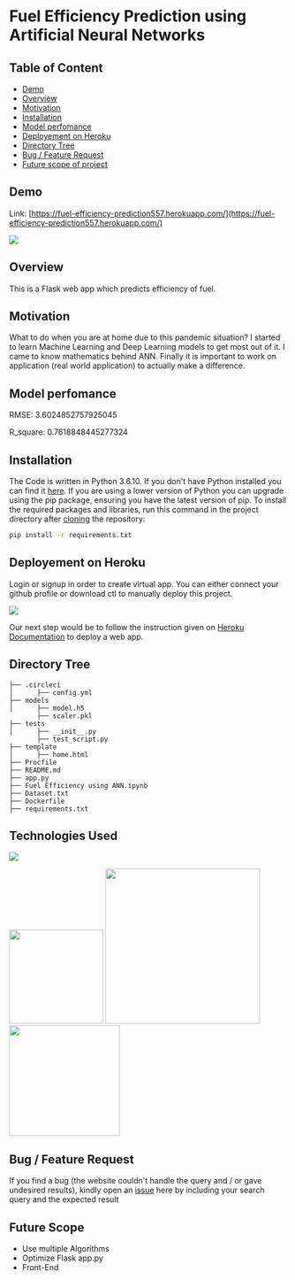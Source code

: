 # Fuel Efficiency Prediction using Artificial Neural Networks 

## Table of Content
  * [Demo](#demo)
  * [Overview](#overview)
  * [Motivation](#motivation)
  * [Installation](#installation)
  * [Model perfomance](#model-perfomance)
  * [Deployement on Heroku](#deployement-on-heroku)
  * [Directory Tree](#directory-tree)
  * [Bug / Feature Request](#bug---feature-request)
  * [Future scope of project](#future-scope)


## Demo
Link: [https://fuel-efficiency-prediction557.herokuapp.com/](https://fuel-efficiency-prediction557.herokuapp.com/)

[![](https://i.imgur.com/nWZluhU.jpg)](https://fuel-efficiency-prediction557.herokuapp.com/)


## Overview
This is a Flask web app which predicts efficiency of fuel.

## Motivation
What to do when you are at home due to this pandemic situation? I started to learn Machine Learning and Deep Learning models to get most out of it. I came to know mathematics behind  ANN. Finally it is important to work on application (real world application) to actually make a difference.

## Model perfomance
RMSE:  3.6024852757925045

R_square: 0.7618848445277324

## Installation
The Code is written in Python 3.6.10. If you don't have Python installed you can find it [here](https://www.python.org/downloads/). If you are using a lower version of Python you can upgrade using the pip package, ensuring you have the latest version of pip. To install the required packages and libraries, run this command in the project directory after [cloning](https://www.howtogeek.com/451360/how-to-clone-a-github-repository/) the repository:
```bash
pip install -r requirements.txt
```

## Deployement on Heroku
Login or signup in order to create virtual app. You can either connect your github profile or download ctl to manually deploy this project.

[![](https://i.imgur.com/dKmlpqX.png)](https://heroku.com)

Our next step would be to follow the instruction given on [Heroku Documentation](https://devcenter.heroku.com/articles/getting-started-with-python) to deploy a web app.

## Directory Tree 
```
├── .circleci 
│      ├── config.yml
├── models 
│      ├── model.h5
       ├── scaler.pkl
├── tests 
│      ├── __init__.py
       ├── test_script.py       
├── template
│      ├── home.html
├── Procfile
├── README.md
├── app.py
├── Fuel Efficiency using ANN.ipynb
├── Dataset.txt
├── Dockerfile
├── requirements.txt
```

## Technologies Used

![](https://forthebadge.com/images/badges/made-with-python.svg)

[<img target="_blank" src="https://flask.palletsprojects.com/en/1.1.x/_images/flask-logo.png" width=170>](https://flask.palletsprojects.com/en/1.1.x/) [<img target="_blank" src="https://news.opensuse.org/assets/images/2020-06-19/tf_logo_horizontal.png" width=280>](https://gunicorn.org) [<img target="_blank" src="https://scikit-learn.org/stable/_static/scikit-learn-logo-small.png" width=200>](https://scikit-learn.org/stable/) 


## Bug / Feature Request

If you find a bug (the website couldn't handle the query and / or gave undesired results), kindly open an [issue](https://github.com/Mandal-21/Flight-Price-Prediction/issues) here by including your search query and the expected result

## Future Scope

* Use multiple Algorithms
* Optimize Flask app.py
* Front-End 
